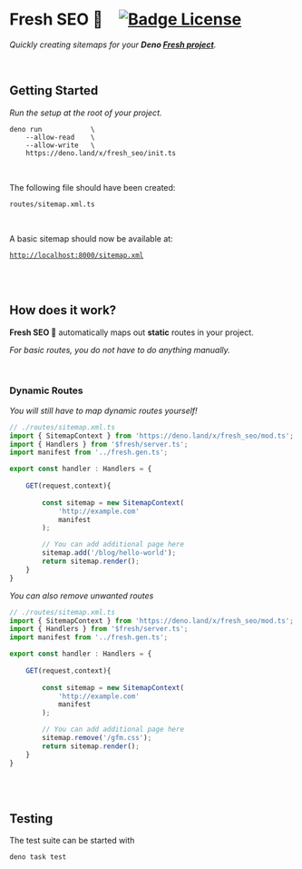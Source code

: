 
# Fresh SEO 🍋   [![Badge License]][License]

*Quickly creating sitemaps for your **Deno [Fresh project]**.*

<br>

## Getting Started

*Run the setup at the root of your project.*

```shell
deno run            \
    --allow-read    \
    --allow-write   \
    https://deno.land/x/fresh_seo/init.ts

```

<br>

The following file should have been created:

`routes/sitemap.xml.ts`

<br>

A basic sitemap should now be available at:
    
[`http://localhost:8000/sitemap.xml`][Localhost]
    
<br>
<br>

## How does it work?

**Fresh SEO 🍋** automatically maps out **static** routes in your project.

*For basic routes, you do not have to do anything manually.*

<br>

### Dynamic Routes

*You will still have to map dynamic routes yourself!*

```ts
// ./routes/sitemap.xml.ts
import { SitemapContext } from 'https://deno.land/x/fresh_seo/mod.ts';
import { Handlers } from '$fresh/server.ts';
import manifest from '../fresh.gen.ts';

export const handler : Handlers = {
    
    GET(request,context){
        
        const sitemap = new SitemapContext(
            'http://example.com'
            manifest
        );

        // You can add additional page here
        sitemap.add('/blog/hello-world');
        return sitemap.render();
    }
}
```

*You can also remove unwanted routes*

```ts
// ./routes/sitemap.xml.ts
import { SitemapContext } from 'https://deno.land/x/fresh_seo/mod.ts';
import { Handlers } from '$fresh/server.ts';
import manifest from '../fresh.gen.ts';

export const handler : Handlers = {
    
    GET(request,context){
        
        const sitemap = new SitemapContext(
            'http://example.com'
            manifest
        );

        // You can add additional page here
        sitemap.remove('/gfm.css');
        return sitemap.render();
    }
}
```

<br>
<br>

## Testing

The test suite can be started with

```shell
deno task test
```

<br>

<!----------------------------------------------------------------------------->

[Fresh project]: https://fresh.deno.dev/
[Localhost]: http://localhost:8000/sitemap.xml

[License]: LICENSE


<!----------------------------------[ Badges ]--------------------------------->

[Badge License]: https://img.shields.io/badge/License-MIT-ac8b11.svg?style=for-the-badge&labelColor=yellow
